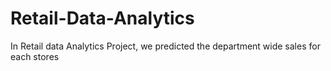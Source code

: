 # Retail-Data-Analytics
In Retail data Analytics Project, we predicted the department wide sales for each stores

